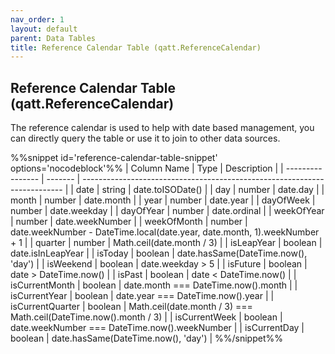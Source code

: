 ```yaml
---
nav_order: 1
layout: default
parent: Data Tables
title: Reference Calendar Table (qatt.ReferenceCalendar)
---
```

## Reference Calendar Table (qatt.ReferenceCalendar)

The reference calendar is used to help with date based management, you can directly query the table or use it to join to other data sources.

%%snippet id='reference-calendar-table-snippet' options='nocodeblock'%%
| Column Name      | Type    | Description                                                               |
| ---------------- | ------- | ------------------------------------------------------------------------- |
| date             | string  | date.toISODate()                                                          |
| day              | number  | date.day                                                                  |
| month            | number  | date.month                                                                |
| year             | number  | date.year                                                                 |
| dayOfWeek        | number  | date.weekday                                                              |
| dayOfYear        | number  | date.ordinal                                                              |
| weekOfYear       | number  | date.weekNumber                                                           |
| weekOfMonth      | number  | date.weekNumber - DateTime.local(date.year, date.month, 1).weekNumber + 1 |
| quarter          | number  | Math.ceil(date.month / 3)                                                 |
| isLeapYear       | boolean | date.isInLeapYear                                                         |
| isToday          | boolean | date.hasSame(DateTime.now(), 'day')                                       |
| isWeekend        | boolean | date.weekday > 5                                                          |
| isFuture         | boolean | date > DateTime.now()                                                     |
| isPast           | boolean | date < DateTime.now()                                                     |
| isCurrentMonth   | boolean | date.month === DateTime.now().month                                       |
| isCurrentYear    | boolean | date.year === DateTime.now().year                                         |
| isCurrentQuarter | boolean | Math.ceil(date.month / 3) === Math.ceil(DateTime.now().month / 3)         |
| isCurrentWeek    | boolean | date.weekNumber === DateTime.now().weekNumber                             |
| isCurrentDay     | boolean | date.hasSame(DateTime.now(), 'day')                                       |
%%/snippet%%
